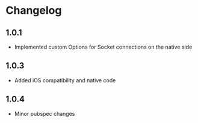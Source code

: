 # Changelog

## 1.0.1

* Implemented custom Options for Socket connections on the native side

## 1.0.3

* Added iOS compatibility and native code

## 1.0.4

* Minor pubspec changes
